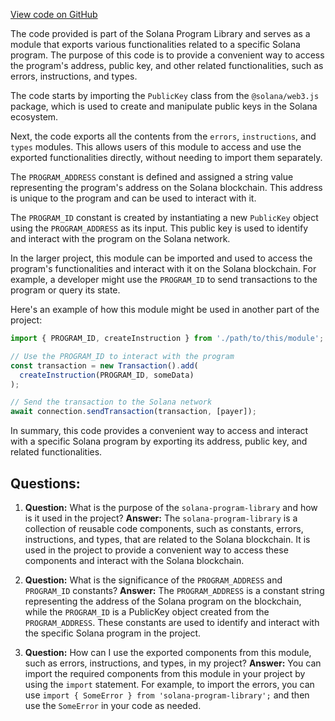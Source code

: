 [View code on GitHub](https://github.com/solana-labs/solana-program-library/account-compression/sdk/src/generated/index.ts)

The code provided is part of the Solana Program Library and serves as a module that exports various functionalities related to a specific Solana program. The purpose of this code is to provide a convenient way to access the program's address, public key, and other related functionalities, such as errors, instructions, and types.

The code starts by importing the `PublicKey` class from the `@solana/web3.js` package, which is used to create and manipulate public keys in the Solana ecosystem.

Next, the code exports all the contents from the `errors`, `instructions`, and `types` modules. This allows users of this module to access and use the exported functionalities directly, without needing to import them separately.

The `PROGRAM_ADDRESS` constant is defined and assigned a string value representing the program's address on the Solana blockchain. This address is unique to the program and can be used to interact with it.

The `PROGRAM_ID` constant is created by instantiating a new `PublicKey` object using the `PROGRAM_ADDRESS` as its input. This public key is used to identify and interact with the program on the Solana network.

In the larger project, this module can be imported and used to access the program's functionalities and interact with it on the Solana blockchain. For example, a developer might use the `PROGRAM_ID` to send transactions to the program or query its state.

Here's an example of how this module might be used in another part of the project:

```javascript
import { PROGRAM_ID, createInstruction } from './path/to/this/module';

// Use the PROGRAM_ID to interact with the program
const transaction = new Transaction().add(
  createInstruction(PROGRAM_ID, someData)
);

// Send the transaction to the Solana network
await connection.sendTransaction(transaction, [payer]);
```

In summary, this code provides a convenient way to access and interact with a specific Solana program by exporting its address, public key, and related functionalities.
## Questions: 
 1. **Question:** What is the purpose of the `solana-program-library` and how is it used in the project?
   **Answer:** The `solana-program-library` is a collection of reusable code components, such as constants, errors, instructions, and types, that are related to the Solana blockchain. It is used in the project to provide a convenient way to access these components and interact with the Solana blockchain.

2. **Question:** What is the significance of the `PROGRAM_ADDRESS` and `PROGRAM_ID` constants?
   **Answer:** The `PROGRAM_ADDRESS` is a constant string representing the address of the Solana program on the blockchain, while the `PROGRAM_ID` is a PublicKey object created from the `PROGRAM_ADDRESS`. These constants are used to identify and interact with the specific Solana program in the project.

3. **Question:** How can I use the exported components from this module, such as errors, instructions, and types, in my project?
   **Answer:** You can import the required components from this module in your project by using the `import` statement. For example, to import the errors, you can use `import { SomeError } from 'solana-program-library';` and then use the `SomeError` in your code as needed.
